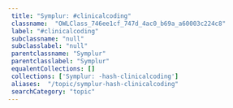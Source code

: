 ```yaml
--- 
 title: "Symplur: #clinicalcoding" 
 classname:  "OWLClass_746ee1cf_747d_4ac0_b69a_a60003c224c8" 
 label: "#clinicalcoding" 
 subclassname: "null" 
 subclasslabel: "null" 
 parentclassname: "Symplur" 
 parentclasslabel: "Symplur" 
 equalentCollections: [] 
 collections: ['Symplur: -hash-clinicalcoding']
 aliases:  "/topic/symplur-hash-clinicalcoding"  
 searchCategory: "topic" 
---
```

